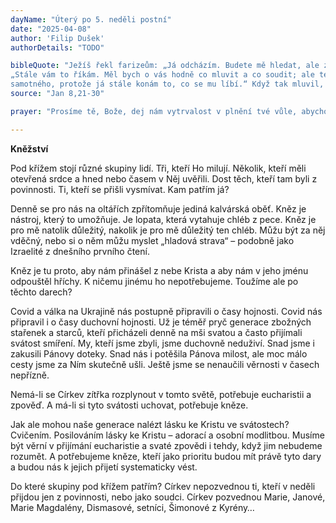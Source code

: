 ```yaml
---
dayName: "Úterý po 5. neděli postní"
date: "2025-04-08"
author: 'Filip Dušek'
authorDetails: "TODO"

bibleQuote: "Ježíš řekl farizeům: „Já odcházím. Budete mě hledat, ale zemřete ve svém hříchu. Kam jdu já, tam vy přijít nemůžete.“ Židé říkali: „Chce si snad vzít život, že prohlašuje: »Kam jdu já, tam vy přijít nemůžete«?“ A on jim řekl: „Vy jste zdola, já jsem shora. Vy jste z tohoto světa, já z tohoto světa nejsem. Proto jsem vám řekl, že zemřete ve svých hříších. Ano, jestliže neuvěříte, že jsem to já, zemřete ve svých hříších.“ Zeptali se ho: „Kdo (tedy) jsi?“ Ježíš jim odpověděl:
„Stále vám to říkám. Měl bych o vás hodně co mluvit a co soudit; ale ten, který mě poslal, je pravdivý, a já mluvím k světu to, co jsem slyšel od něho.“ Nepochopili, že k nim mluvil o Otci. Ježíš jim řekl: „Až povýšíte Syna člověka, tehdy poznáte, že jsem to já a že sám ze sebe nic nekonám, ale tak mluvím, jak mě naučil Otec. A ten, který mě poslal, je se mnou. Nenechal mě
samotného, protože já stále konám to, co se mu líbí.“ Když tak mluvil, mnozí v něho uvěřili."
source: "Jan 8,21-30"

prayer: "Prosíme tě, Bože, dej nám vytrvalost v plnění tvé vůle, abychom svým životem vydávali o tobě svědectví, a tak aby i v naší době stále více lidí nacházelo cestu k tobě. Skrze tvého Syna…"

---
```


**Kněžství**

Pod křížem stojí různé skupiny lidí. Tři, kteří Ho milují. Několik, kteří měli otevřená srdce a hned nebo časem v Něj uvěřili. Dost těch, kteří tam byli z povinnosti. Ti, kteří se přišli vysmívat. Kam patřím já?

Denně se pro nás na oltářích zpřítomňuje jediná kalvárská oběť. Kněz je nástroj, který to umožňuje. Je lopata, která vytahuje chléb  z pece. Kněz je pro mě natolik důležitý, nakolik je pro mě důležitý ten chléb. Můžu být za něj vděčný, nebo si o něm můžu myslet „hladová strava“ – podobně jako Izraelité z dnešního prvního čtení.

Kněz je tu proto, aby nám přinášel z nebe Krista a aby nám v jeho jménu odpouštěl hříchy. K ničemu jinému ho nepotřebujeme. Toužíme ale po těchto darech?

Covid a válka na Ukrajině nás postupně připravili o časy hojnosti. Covid nás připravil i o časy duchovní hojnosti. Už je téměř pryč generace zbožných stařenek a starců, kteří přicházeli denně na mši svatou a často přijímali svátost smíření. My, kteří jsme zbyli, jsme duchovně neduživí. Snad jsme i zakusili Pánovy doteky. Snad nás i potěšila Pánova milost, ale moc málo cesty jsme za Ním skutečně ušli. Ještě jsme se nenaučili věrnosti v časech nepřízně. 

Nemá-li se Církev zítřka rozplynout v tomto světě, potřebuje eucharistii a zpověď. A má-li si tyto svátosti uchovat, potřebuje kněze.

Jak ale mohou naše generace nalézt lásku ke Kristu ve svátostech? Cvičením. Posilováním lásky ke Kristu – adorací a osobní modlitbou. Musíme být věrní v přijímání eucharistie a svaté zpovědi i tehdy, když jim nebudeme rozumět. A potřebujeme kněze, kteří jako prioritu budou mít právě tyto dary a budou nás k jejich přijetí systematicky vést.

Do které skupiny pod křížem patřím? Církev nepozvednou ti, kteří v neděli přijdou jen z povinnosti, nebo jako soudci. Církev pozvednou Marie, Janové, Marie Magdalény, Dismasové, setníci, Šimonové z Kyrény… 


